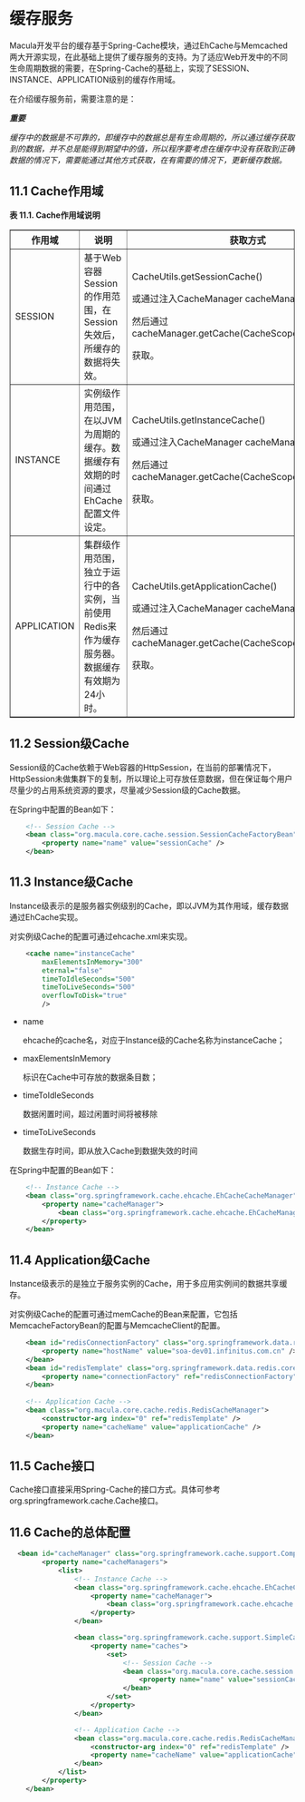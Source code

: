 # 缓存服务

Macula开发平台的缓存基于Spring-Cache模块，通过EhCache与Memcached两大开源实现，在此基础上提供了缓存服务的支持。为了适应Web开发中的不同生命周期数据的需要，在Spring-Cache的基础上，实现了SESSION、INSTANCE、APPLICATION级别的缓存作用域。

在介绍缓存服务前，需要注意的是：

***重要***

*缓存中的数据是不可靠的，即缓存中的数据总是有生命周期的，所以通过缓存获取到的数据，并不总是能得到期望中的值，所以程序要考虑在缓存中没有获取到正确数据的情况下，需要能通过其他方式获取，在有需要的情况下，更新缓存数据。*

## 11.1 Cache作用域

**表 11.1. Cache作用域说明**

<table summary="Cache作用域说明" border="1">
	<colgroup>
		<col />
		<col />
		<col />
	</colgroup>
	<thead>
		<tr>
			<th>作用域</th>
			<th>说明</th>
			<th>获取方式</th>
		</tr>
	</thead>
	<tbody>
		<tr>
			<td>SESSION</td>
			<td>基于Web容器Session的作用范围，在Session失效后，所缓存的数据将失效。</td>
			<td>
				<p>CacheUtils.getSessionCache()</p>
				<p>或通过注入CacheManager cacheManager</p>
				<p>然后通过cacheManager.getCache(CacheScope.SESSION)</p>
				<p>获取。</p>
			</td>
		</tr>
		<tr>
			<td>INSTANCE</td>
			<td>实例级作用范围，在以JVM为周期的缓存。数据缓存有效期的时间通过EhCache配置文件设定。</td>
			<td>
				<p>CacheUtils.getInstanceCache()</p>
				<p>或通过注入CacheManager cacheManager</p>
				<p>然后通过cacheManager.getCache(CacheScope.INSTANCE)</p>
				<p>获取。</p>
			</td>
		</tr>
		<tr>
			<td>APPLICATION</td>
			<td>集群级作用范围，独立于运行中的各实例，当前使用Redis来作为缓存服务器。数据缓存有效期为24小时。</td>
			<td>
				<p>CacheUtils.getApplicationCache()</p>
				<p>或通过注入CacheManager cacheManager</p>
				<p>然后通过cacheManager.getCache(CacheScope.APPLICATION)</p>
				<p>获取。</p>
			</td>
		</tr>
	</tbody>
</table>

## 11.2 Session级Cache

Session级的Cache依赖于Web容器的HttpSession，在当前的部署情况下，HttpSession未做集群下的复制，所以理论上可存放任意数据，但在保证每个用户尽量少的占用系统资源的要求，尽量减少Session级的Cache数据。

在Spring中配置的Bean如下：

```xml
    <!-- Session Cache -->
	<bean class="org.macula.core.cache.session.SessionCacheFactoryBean">
		<property name="name" value="sessionCache" />
	</bean>
```

## 11.3 Instance级Cache

Instance级表示的是服务器实例级别的Cache，即以JVM为其作用域，缓存数据通过EhCache实现。

对实例级Cache的配置可通过ehcache.xml来实现。

```xml
    <cache name="instanceCache" 
        maxElementsInMemory="300"
        eternal="false"
        timeToIdleSeconds="500"
        timeToLiveSeconds="500"
        overflowToDisk="true"
        />
```
* name
    
    ehcache的cache名，对应于Instance级的Cache名称为instanceCache；

* maxElementsInMemory

    标识在Cache中可存放的数据条目数；
    
* timeToIdleSeconds

    数据闲置时间，超过闲置时间将被移除
    
* timeToLiveSeconds

    数据生存时间，即从放入Cache到数据失效的时间
    
在Spring中配置的Bean如下：

```xml
    <!-- Instance Cache -->
	<bean class="org.springframework.cache.ehcache.EhCacheCacheManager">
		<property name="cacheManager">
			<bean class="org.springframework.cache.ehcache.EhCacheManagerFactoryBean" />
		</property>
	</bean>
```

## 11.4 Application级Cache

Instance级表示的是独立于服务实例的Cache，用于多应用实例间的数据共享缓存。

对实例级Cache的配置可通过memCache的Bean来配置，它包括MemcacheFactoryBean的配置与MemcacheClient的配置。

```xml
    <bean id="redisConnectionFactory" class="org.springframework.data.redis.connection.jedis.JedisConnectionFactory">
        <property name="hostName" value="soa-dev01.infinitus.com.cn" />
    </bean>
    <bean id="redisTemplate" class="org.springframework.data.redis.core.RedisTemplate">
        <property name="connectionFactory" ref="redisConnectionFactory" />
    </bean>
    
    <!-- Application Cache -->
    <bean class="org.macula.core.cache.redis.RedisCacheManager">
        <constructor-arg index="0" ref="redisTemplate" />
        <property name="cacheName" value="applicationCache" />
    </bean>
```

## 11.5 Cache接口

Cache接口直接采用Spring-Cache的接口方式。具体可参考org.springframework.cache.Cache接口。

## 11.6 Cache的总体配置

```xml
  <bean id="cacheManager" class="org.springframework.cache.support.CompositeCacheManager">
        <property name="cacheManagers">
            <list>
                <!-- Instance Cache -->
                <bean class="org.springframework.cache.ehcache.EhCacheCacheManager">
                    <property name="cacheManager">
                        <bean class="org.springframework.cache.ehcache.EhCacheManagerFactoryBean" />
                    </property>
                </bean>

                <bean class="org.springframework.cache.support.SimpleCacheManager">
                    <property name="caches">
                        <set>
                            <!-- Session Cache -->
                            <bean class="org.macula.core.cache.session.SessionCacheFactoryBean">
                                <property name="name" value="sessionCache" />
                            </bean>
                        </set>
                    </property>
                </bean>

                <!-- Application Cache -->
                <bean class="org.macula.core.cache.redis.RedisCacheManager">
                    <constructor-arg index="0" ref="redisTemplate" />
                    <property name="cacheName" value="applicationCache" />
                </bean>
            </list>
        </property>
    </bean>
```



